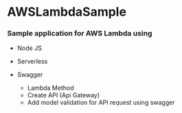 # AWSLambdaSample

### Sample application for AWS Lambda using

* Node JS

* Serverless

* Swagger

  * Lambda Method
  * Create API (Api Gateway)
  * Add model validation for API request using swagger
